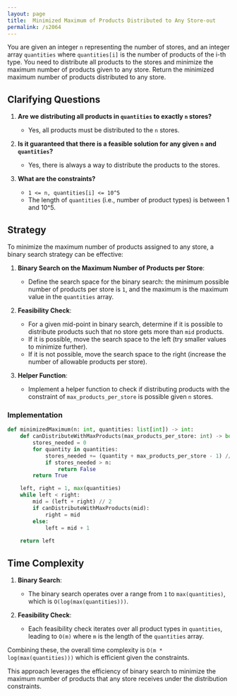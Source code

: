 ```yaml
---
layout: page
title:  Minimized Maximum of Products Distributed to Any Store-out
permalink: /s2064
---
```


You are given an integer `n` representing the number of stores, and an integer array `quantities` where `quantities[i]` is the number of products of the i-th type. You need to distribute all products to the stores and minimize the maximum number of products given to any store. Return the minimized maximum number of products distributed to any store.

## Clarifying Questions

1. **Are we distributing all products in `quantities` to exactly `n` stores?**
   - Yes, all products must be distributed to the `n` stores.

2. **Is it guaranteed that there is a feasible solution for any given `n` and `quantities`?**
   - Yes, there is always a way to distribute the products to the stores.

3. **What are the constraints?**
   - `1 <= n, quantities[i] <= 10^5`
   - The length of `quantities` (i.e., number of product types) is between 1 and 10^5.

## Strategy

To minimize the maximum number of products assigned to any store, a binary search strategy can be effective:

1. **Binary Search on the Maximum Number of Products per Store**: 
   - Define the search space for the binary search: the minimum possible number of products per store is `1`, and the maximum is the maximum value in the `quantities` array.
   
2. **Feasibility Check**:
   - For a given mid-point in binary search, determine if it is possible to distribute products such that no store gets more than `mid` products.
   - If it is possible, move the search space to the left (try smaller values to minimize further).
   - If it is not possible, move the search space to the right (increase the number of allowable products per store).

3. **Helper Function**:
   - Implement a helper function to check if distributing products with the constraint of `max_products_per_store` is possible given `n` stores.

### Implementation

```python
def minimizedMaximum(n: int, quantities: list[int]) -> int:
    def canDistributeWithMaxProducts(max_products_per_store: int) -> bool:
        stores_needed = 0
        for quantity in quantities:
            stores_needed += (quantity + max_products_per_store - 1) // max_products_per_store
            if stores_needed > n:
                return False
        return True

    left, right = 1, max(quantities)
    while left < right:
        mid = (left + right) // 2
        if canDistributeWithMaxProducts(mid):
            right = mid
        else:
            left = mid + 1
            
    return left
```

## Time Complexity

1. **Binary Search**:
   - The binary search operates over a range from `1` to `max(quantities)`, which is `O(log(max(quantities)))`.

2. **Feasibility Check**:
   - Each feasibility check iterates over all product types in `quantities`, leading to `O(m)` where `m` is the length of the `quantities` array.
   
Combining these, the overall time complexity is `O(m * log(max(quantities)))` which is efficient given the constraints.

This approach leverages the efficiency of binary search to minimize the maximum number of products that any store receives under the distribution constraints.
